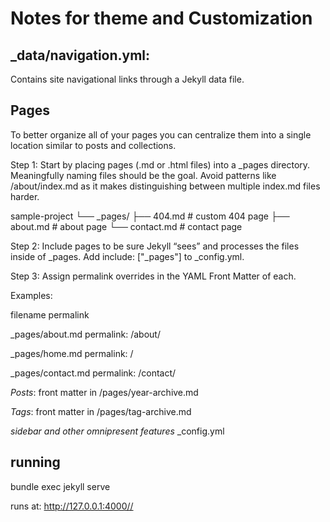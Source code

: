 # Notes for theme and Customization

## _data/navigation.yml:

Contains site navigational links through a Jekyll data file.

## Pages
To better organize all of your pages you can centralize them into a single location similar to posts and collections.

Step 1: Start by placing pages (.md or .html files) into a _pages directory. Meaningfully naming files should be the goal. Avoid patterns like /about/index.md as it makes distinguishing between multiple index.md files harder.

sample-project
└── _pages/
    ├── 404.md               # custom 404 page
    ├── about.md             # about page
    └── contact.md           # contact page

Step 2: Include pages to be sure Jekyll “sees” and processes the files inside of _pages. Add include: ["_pages"] to _config.yml.

Step 3: Assign permalink overrides in the YAML Front Matter of each.

Examples:

filename	permalink

_pages/about.md	permalink: /about/

_pages/home.md	permalink: /

_pages/contact.md	permalink: /contact/

*Posts*:
front matter in /pages/year-archive.md

*Tags*:
front matter in /pages/tag-archive.md

*sidebar and other omnipresent features*
_config.yml

## running

bundle exec jekyll serve


runs at: http://127.0.0.1:4000//
